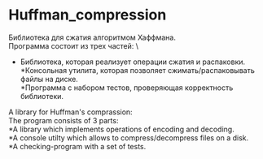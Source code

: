 # Huffman_compression
Библиотека для сжатия алгоритмом Хаффмана. \
Программа состоит из трех частей: \
   * Библиотека, которая реализует операции сжатия и распаковки. \
    *Консольная утилита, которая позволяет сжимать/распаковывать файлы на диске. \
    *Программа с набором тестов, проверяющая корректность библиотеки.

A library for Huffman's comprassion: \
The program consists of 3 parts: \
    *A library which implements operations of encoding and decoding. \
    *A console utilty which allows to compress/decompress files on a disk. \
    *A checking-program with a set of tests. 
    

